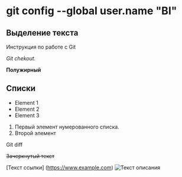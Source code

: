 # git config --global user.name "BI"

## Выделение текста
Инструкция по работе с Git

*Git chekout.*

**Полужирный**

## Списки
* Element 1
* Element 2
* Element 3

1. Первый элемент нумерованного списка.
2. Второй элемент

Git diff

~~Зачеркнутый текст~~

[Текст ссылки] (https://www.example.com)
![Текст описания](https://camo.githubusercontent.com/8679372db5e23ea32a55140f5934af720260853d5ee65afcf5aa738ca4900e92/68747470733a2f2f6173736574732e73696d706c6576696577696e632e636f6d2f73696d706c65766965772f696d6167652f75706c6f61642f635f66696c6c2c685f3732302c715f37352c775f313430302f76312f636c69656e74732f6e6577796f726b636974792f436f726f6e6176697275735f496e666f5f6d6964746f776e5f6d616e68617474616e5f736b796c696e655f6e79635f3330303078323030305f33363466613962382d383663652d346639352d393037612d3462643865613332663233322e6a7067)













